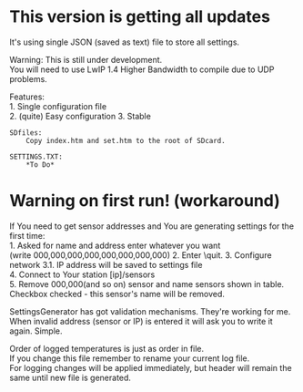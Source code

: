 # This version is getting all updates  

It's using single JSON (saved as text) file to store all settings.  

Warning: This is still under development.  
You will need to use LwIP 1.4 Higher Bandwidth to compile due to UDP problems.  
  
Features:  
	1. Single configuration file  
	2. (quite) Easy configuration 
	3. Stable

	SDfiles:  
		Copy index.htm and set.htm to the root of SDcard.  
		
	SETTINGS.TXT:  
		*To Do*  
	
# Warning on first run! (workaround)   
If You need to get sensor addresses and You are generating settings for the first time:  
		1. Asked for name and address enter whatever you want    
		(write 000,000,000,000,000,000,000,000)
		2. Enter \quit.
		3. Configure network
			3.1. IP address will be saved to settings file  
		4. Connect to Your station [ip]/sensors   
		5. Remove 000,000(and so on) sensor and name sensors shown in table.  
		Checkbox checked - this sensor's name will be removed.  

SettingsGenerator has got validation mechanisms. They're working for me.  
When invalid address (sensor or IP) is entered it will ask you to write it again. Simple.  

Order of logged temperatures is just as order in file.  
If you change this file remember to rename your current log file.  
For logging changes will be applied immediately, but header will remain the same until new file is generated.  
 